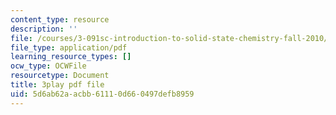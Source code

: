 ```yaml
---
content_type: resource
description: ''
file: /courses/3-091sc-introduction-to-solid-state-chemistry-fall-2010/5d6ab62aacbb61110d660497defb8959_FwIKZIWJfg8.pdf
file_type: application/pdf
learning_resource_types: []
ocw_type: OCWFile
resourcetype: Document
title: 3play pdf file
uid: 5d6ab62a-acbb-6111-0d66-0497defb8959
---
```

